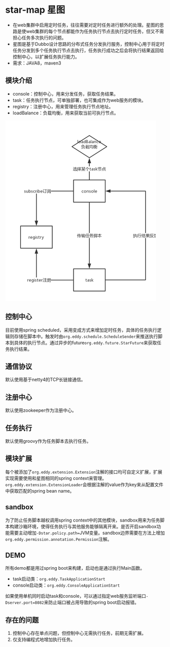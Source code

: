 # star-map 星图

* 在web集群中启用定时任务，往往需要对定时任务进行额外的处理。星图的思路是使web集群的每个节点都能作为任务执行节点去执行定时任务，但又不需担心任务多次执行的问题。
* 星图是基于Dubbo设计思路的分布式任务分发执行服务，控制中心用于将定时任务分发到多个任务执行节点去执行，任务执行成功之后会将执行结果返回给控制中心，以扩展任务执行能力。
* 需求：JAVA8，maven3

## 模块介绍

* console：控制中心，用来分发任务，获取任务结果。
* task：任务执行节点，可单独部署，也可集成作为web服务的模块。
* registry：注册中心，用来管理任务执行节点地址。
* loadBalance：负载均衡，用来获取当前可执行节点。

![模块](https://raw.githubusercontent.com/justice-code/star-map/master/wiki/resources/static/star-map.png)

## 控制中心

目前使用spring scheduled，采用变成方式来增加定时任务，具体的任务执行逻辑则存储在脚本中。触发时由```org.eddy.schedule.ScheduleSender```来推送执行脚本到具体的执行节点。通过异步的future```org.eddy.future.StarFuture```来获取任务执行结果。

## 通信协议

默认使用基于netty4的TCP长链接通信。

## 注册中心

默认使用zookeeper作为注册中心。

## 任务执行

默认使用groovy作为任务脚本去执行任务。

## 模块扩展

每个被添加了```org.eddy.extension.Extension```注解的接口均可自定义扩展，扩展实现需要使用和星图相同的spring context来管理。```org.eddy.extension.ExtensionLoader```会根据注解的value作为key来从配置文件中获取匹配的spring bean name。

## sandbox

为了防止任务脚本越权调用spring context中的其他模块，sandbox用来为任务脚本构建沙箱环境，使得任务执行与其他服务能够隔离开来。是否开启sandbox功能需要主动增加```-Dstar.policy.path=```JVM变量。sandbox边界需要在方法上增加```org.eddy.permission.annotation.Permission```注解。

## DEMO

所有demo都是用过spring boot来构建，启动也是通过执行Main函数。

* task启动类：```org.eddy.TaskApplicationStart```
* console启动类：```org.eddy.ConsoleApplicationStart```

如果使用单机同时启动task和console，可以通过指定web服务监听端口```-Dserver.port=8082```来防止端口被占用导致的spring boot启动报错。

## 存在的问题

1. 控制中心存在单点问题，但控制中心无需执行任务，前期无需扩展。
2. 仅支持编程式地增加执行任务。